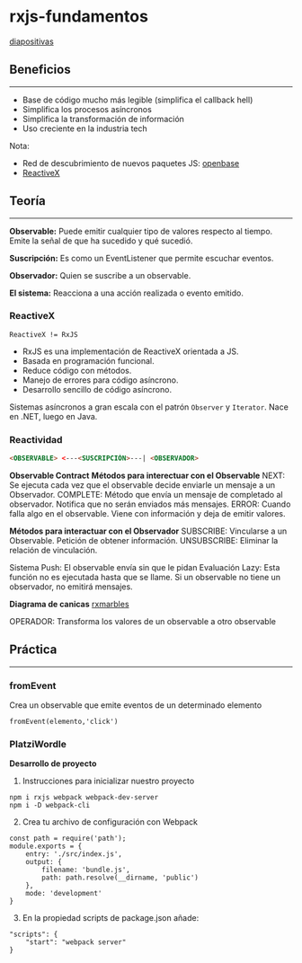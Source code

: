 # rxjs-fundamentos
[diapositivas](https://static.platzi.com/media/public/uploads/2-slides-del-curso-de-programacion-reactiva-con-rxjs_dc67a054-992f-4bea-9bd9-c440fab6b94c.pdf)

## Beneficios
---
* Base de código mucho más legible (simplifica el callback hell)
* Simplifica los procesos asíncronos
* Simplifica la transformación de información
* Uso creciente en la industria tech

Nota: 
* Red de descubrimiento de nuevos paquetes JS: [openbase](https://openbase.com/) 
* [ReactiveX](https://reactivex.io)

## Teoría
---
**Observable:** Puede emitir cualquier tipo de valores respecto al tiempo. Emite la señal de que ha sucedido y qué sucedió. 

**Suscripción:** Es como un EventListener que permite escuchar eventos.

**Observador:** Quien se suscribe a un observable.

**El sistema:** Reacciona a una acción realizada o evento emitido.

### ReactiveX
`ReactiveX != RxJS`
* RxJS es una implementación de ReactiveX orientada a JS.
* Basada en programación funcional.
* Reduce código con métodos.
* Manejo de errores para código asíncrono.
* Desarrollo sencillo de código asíncrono.

Sistemas asíncronos a gran escala con el patrón `Observer` y `Iterator`.
Nace en .NET, luego en Java.

### Reactividad
```html
<OBSERVABLE> <---<SUSCRIPCIÓN>---| <OBSERVADOR>
```

**Observable Contract**
**Métodos para interectuar con el Observable**
NEXT: Se ejecuta cada vez que el observable decide enviarle un mensaje a un Observador.
COMPLETE: Método que envía un mensaje de completado al observador. Notifica que no serán enviados más mensajes.
ERROR: Cuando falla algo en el observable. Viene con información y deja de emitir valores.

**Métodos para interactuar con el Observador**
SUBSCRIBE: Vincularse a un Observable. Petición de obtener información.
UNSUBSCRIBE: Eliminar la relación de vinculación.

Sistema Push: El observable envía sin que le pidan
Evaluación Lazy: Esta función no es ejecutada hasta que se llame. Si un observable no tiene un observador, no emitirá mensajes.

**Diagrama de canicas**
[rxmarbles](https://rxmarbles.com/)

OPERADOR: Transforma los valores de un observable a otro observable

## Práctica 
---

### fromEvent
Crea un observable que emite eventos de un determinado elemento
```
fromEvent(elemento,'click')
```
### PlatziWordle
**Desarrollo de proyecto**
1. Instrucciones para inicializar nuestro proyecto
```
npm i rxjs webpack webpack-dev-server
npm i -D webpack-cli
```
2. Crea tu archivo de configuración con Webpack
```
const path = require('path');
module.exports = {
    entry: './src/index.js',
    output: {
        filename: 'bundle.js',
        path: path.resolve(__dirname, 'public')
    },
    mode: 'development'
}
```
3. En la propiedad scripts de package.json añade:
```
"scripts": {
    "start": "webpack server"
}
```